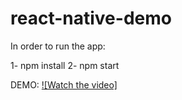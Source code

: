 # react-native-demo

In order to run the app:

1- npm install
2- npm start

DEMO:
[![Watch the video]](https://www.youtube.com/watch?v=lWFbtTQWAGg)
